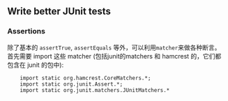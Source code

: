 ## Write better JUnit tests

### Assertions

除了基本的 `assertTrue`, `assertEquals` 等外，可以利用`matcher`来做各种断言。 首先需要 import 这些 matcher (包括junit的matchers 和 hamcrest 的，它们都包含在 junit 的包中):
```
    import static org.hamcrest.CoreMatchers.*;
    import static org.junit.Assert.*;
    import static org.junit.matchers.JUnitMatchers.*
```    
